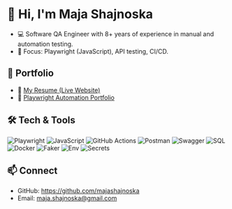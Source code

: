# 👋 Hi, I'm Maja Shajnoska

- 💻 Software QA Engineer with 8+ years of experience in manual and automation testing.
- 🚀 Focus: Playwright (JavaScript), API testing, CI/CD.

## 🔗 Portfolio

- 📄 [My Resume (Live Website)](https://majashajnoska.github.io/portfolio-resume)
- 🤖 [Playwright Automation Portfolio](https://github.com/majashajnoska/playwright-automation)

## 🛠️ Tech & Tools

![Playwright](https://img.shields.io/badge/Playwright-%2331C48D?style=for-the-badge&logo=playwright&logoColor=white)
![JavaScript](https://img.shields.io/badge/JavaScript-%23F7DF1E?style=for-the-badge&logo=javascript&logoColor=black)
![GitHub Actions](https://img.shields.io/badge/GitHub%20Actions-%232088FF?style=for-the-badge&logo=githubactions&logoColor=white)
![Postman](https://img.shields.io/badge/Postman-FF6C37?style=for-the-badge&logo=postman&logoColor=white)
![Swagger](https://img.shields.io/badge/Swagger-85EA2D?style=for-the-badge&logo=swagger&logoColor=black)
![SQL](https://img.shields.io/badge/SQL-4479A1?style=for-the-badge&logo=mysql&logoColor=white)
![Docker](https://img.shields.io/badge/Docker-%230db7ed?style=for-the-badge&logo=docker&logoColor=white)
![Faker](https://img.shields.io/badge/Faker-%23FF5733?style=for-the-badge)
![Env](https://img.shields.io/badge/.env-808080?style=for-the-badge)
![Secrets](https://img.shields.io/badge/GitHub_Secrets-6e5494?style=for-the-badge)

## 📫 Connect

- GitHub: https://github.com/majashajnoska
- Email: maja.shajnoska@gmail.com
